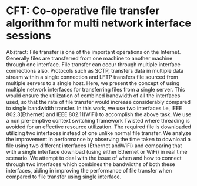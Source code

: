 # CFT: Co-operative file transfer algorithm for multi network interface sessions

Abstract: File transfer is one of the important operations on the Internet. Generally files are transferred from one machine to another machine through one interface. File transfer can occur through multiple interface connections also. Protocols such as SCTP, transfers data in multiple data stream within a single connection and LFTP transfers file sourced from multiple servers to a single host. Here, we present the concept of using multiple network interfaces for transferring files from a single server. This would ensure the utilization of combined bandwidth of all the interfaces used, so that the rate of file transfer would increase considerably compared to single bandwidth transfer. In this work, we use two interfaces i.e, IEEE 802.3(Ethernet) and IEEE 802.11(WiFi) to accomplish the above task. We use a non pre-emptive context switching framework Twisted where threading is avoided for an effective resource utilization. The required file is downloaded utilizing two interfaces instead of one unlike normal file transfer. We analyze the improvement in performance by observing the time taken to download a file using two different interfaces (Ethernet andWiFi) and comparing that with a single interface download (using either Ethernet or WiFi) in real time scenario. We attempt to deal with the issue of when and how to connect through two interfaces which combines the bandwidths of both these interfaces, aiding in improving the performance of file transfer when compared to file transfer using single interface.
